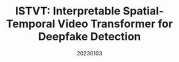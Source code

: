 ---
title: "ISTVT: Interpretable Spatial-Temporal Video Transformer for Deepfake Detection"
date: 20230103
category: "vision"
author_list: "Cairong Zhao; Chutian Wang; Guosheng Hu; Haonan Chen; Chun Liu; Jinhui Tang"
pub_in: "IEEE TIFS"
pdf_url: "https://ieeexplore.ieee.org/document/10024806"
img_path1: "ISTVT.png"
---